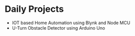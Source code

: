 # Daily Projects

- IOT based Home Automation using Blynk and Node MCU
- U-Turn Obstacle Detector using Arduino Uno
